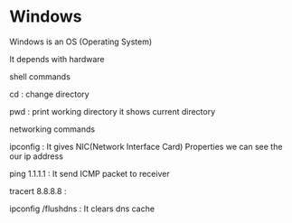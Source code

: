 # Windows

Windows is an OS (Operating System)

It depends with hardware

shell commands

cd : change directory

pwd : print working directory it shows current directory 

networking commands

ipconfig : It gives NIC(Network Interface Card) Properties we can see the our ip address

ping 1.1.1.1 : It send ICMP packet to receiver

tracert 8.8.8.8 : 

ipconfig /flushdns : It clears dns cache

